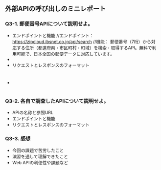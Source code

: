 ## 外部APIの呼び出しのミニレポート
### Q3-1. 郵便番号APIについて説明せよ。
* エンドポイントと機能
  //エンドポイント： https://zipcloud.ibsnet.co.jp/api/search
  //機能： 郵便番号（7桁）から対応する住所（都道府県・市区町村・町域）を検索・取得するAPI。無料で利用可能で、日本全国の郵便データに対応しています。
* 
* リクエストとレスポンスのフォーマット
* # 
### Q3-2. 各自で調査したAPIについて説明せよ。
* APIの名称と参照URL
* エンドポイントと機能
* リクエストとレスポンスのフォーマット
### Q3-3. 感想
* 今回の課題で苦労したこと
* 演習を通して理解できたこと
* Web APIの利便性や課題など
